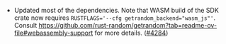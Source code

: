 - Updated most of the dependencies. Note that WASM build of the SDK crate now
  requires `RUSTFLAGS='--cfg getrandom_backend="wasm_js"'`. Consult <https://github.com/rust-random/getrandom?tab=readme-ov-file#webassembly-support>
  for more details. ([\#4284](https://github.com/anoma/namada/pull/4284))